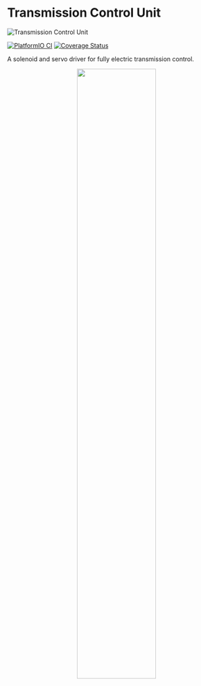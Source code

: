 # Transmission Control Unit

![Transmission Control Unit](https://github.com/user-attachments/assets/0aa9f31c-345b-4e84-aff3-567c24fa2bd9)

[![PlatformIO CI](https://github.com/SpecialMatrix/transmission-control-unit/actions/workflows/platformio_ci.yml/badge.svg)](https://github.com/SpecialMatrix/transmission-control-unit/actions/workflows/platformio_ci.yml)
[![Coverage Status](https://coveralls.io/repos/github/SpecialMatrix/transmission-control-unit/badge.svg?branch=main)](https://coveralls.io/github/SpecialMatrix/transmission-control-unit?branch=main)

A solenoid and servo driver for fully electric transmission control.

<div align="center">
  <img src="https://github.com/user-attachments/assets/0cb0b157-e256-48ff-b59e-1fa9ffe10d9d" width="60%"/>
</div>
